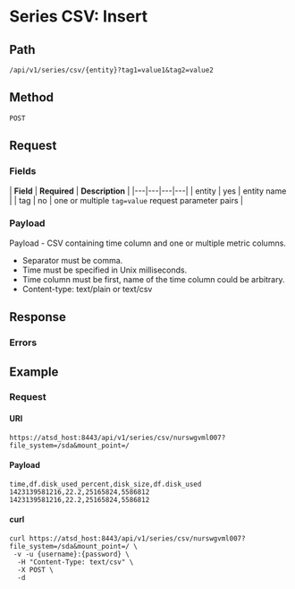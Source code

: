 # Series CSV: Insert
## Path 
```
/api/v1/series/csv/{entity}?tag1=value1&tag2=value2
```
## Method
```
POST 
```
## Request
### Fields
| **Field** | **Required** | **Description**                                   |
|---|---|---|---|
| entity   | yes          | entity name                                       |
| tag      | no           | one or multiple `tag=value` request parameter pairs |
### Payload
Payload - CSV containing time column and one or multiple metric columns.

* Separator must be comma.
* Time must be specified in Unix milliseconds.
* Time column must be first, name of the time column could be arbitrary.
* Content-type: text/plain or text/csv

## Response 
### Errors

## Example 
### Request 
#### URI
```
https://atsd_host:8443/api/v1/series/csv/nurswgvml007?file_system=/sda&mount_point=/
```
#### Payload
```
time,df.disk_used_percent,disk_size,df.disk_used
1423139581216,22.2,25165824,5586812
1423139581216,22.2,25165824,5586812
```
#### curl
```
curl https://atsd_host:8443/api/v1/series/csv/nurswgvml007?file_system=/sda&mount_point=/ \
 -v -u {username}:{password} \
  -H "Content-Type: text/csv" \
  -X POST \
  -d 
```


